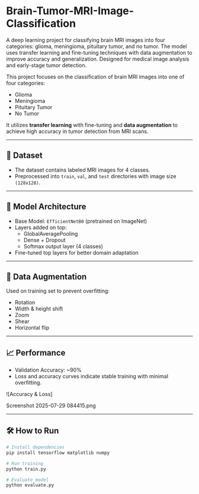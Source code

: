 # Brain-Tumor-MRI-Image-Classification
A deep learning project for classifying brain MRI images into four categories: glioma, meningioma, pituitary tumor, and no tumor. The model uses transfer learning and fine-tuning techniques with data augmentation to improve accuracy and generalization. Designed for medical image analysis and early-stage tumor detection.



This project focuses on the classification of brain MRI images into one of four categories:
- Glioma
- Meningioma
- Pituitary Tumor
- No Tumor

It utilizes **transfer learning** with fine-tuning and **data augmentation** to achieve high accuracy in tumor detection from MRI scans.

---

## 📂 Dataset
- The dataset contains labeled MRI images for 4 classes.
- Preprocessed into `train`, `val`, and `test` directories with image size `(128x128)`.

---

## 📌 Model Architecture
- Base Model: `EfficientNetB0` (pretrained on ImageNet)
- Layers added on top:
  - GlobalAveragePooling
  - Dense + Dropout
  - Softmax output layer (4 classes)
- Fine-tuned top layers for better domain adaptation

---

## 🧪 Data Augmentation
Used on training set to prevent overfitting:
- Rotation
- Width & height shift
- Zoom
- Shear
- Horizontal flip

---

## 📈 Performance
- Validation Accuracy: ~90%
- Loss and accuracy curves indicate stable training with minimal overfitting.

![Accuracy & Loss]

Screenshot 2025-07-29 084415.png

---

## 🛠️ How to Run
```bash
# Install dependencies
pip install tensorflow matplotlib numpy

# Run training
python train.py

# Evaluate model
python evaluate.py
